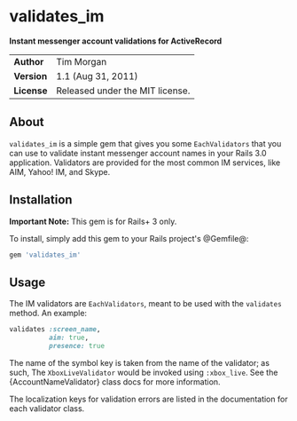 validates_im
============

**Instant messenger account validations for ActiveRecord**

|             |                                 |
|:------------|:--------------------------------|
| **Author**  | Tim Morgan                      |
| **Version** | 1.1 (Aug 31, 2011)              |
| **License** | Released under the MIT license. |

About
-----

`validates_im` is a simple gem that gives you some `EachValidators` that you can
use to validate instant messenger account names in your Rails 3.0 application.
Validators are provided for the most common IM services, like AIM, Yahoo! IM,
and Skype.

Installation
------------

**Important Note:** This gem is for Rails+ 3 only.

To install, simply add this gem to your Rails project's @Gemfile@:

```` ruby
gem 'validates_im'
````

Usage
-----

The IM validators are `EachValidators`, meant to be used with the `validates`
method. An example:

```` ruby
validates :screen_name,
          aim: true,
          presence: true
````

The name of the symbol key is taken from the name of the validator; as such, The
`XboxLiveValidator` would be invoked using `:xbox_live`. See the
{AccountNameValidator} class docs for more information.

The localization keys for validation errors are listed in the documentation for
each validator class.
